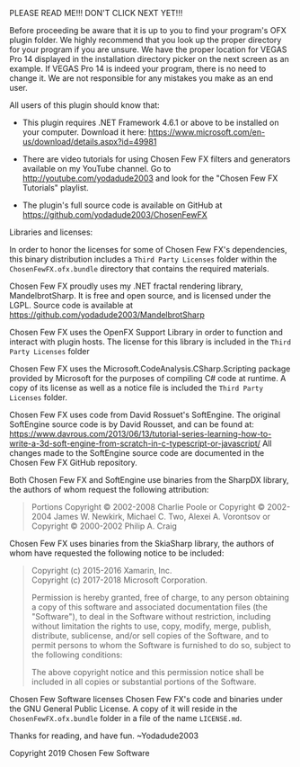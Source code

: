 PLEASE READ ME!!! DON'T CLICK NEXT YET!!!

Before proceeding be aware that it is up to you to find your program's OFX plugin folder.  We highly recommend that you look up the proper directory for your program if you are unsure.  We have the proper location for VEGAS Pro 14 displayed in the installation directory picker on the next screen as an example.  If VEGAS Pro 14 is indeed your program, there is no need to change it.  We are not responsible for any mistakes you make as an end user.

All users of this plugin should know that:

* This plugin requires .NET Framework 4.6.1 or above to be installed on your computer.  Download it here: https://www.microsoft.com/en-us/download/details.aspx?id=49981

* There are video tutorials for using Chosen Few FX filters and generators available on my YouTube channel.  Go to http://youtube.com/yodadude2003 and look for the "Chosen Few FX Tutorials" playlist.  

* The plugin's full source code is available on GitHub at https://github.com/yodadude2003/ChosenFewFX

Libraries and licenses:

In order to honor the licenses for some of Chosen Few FX's dependencies, this binary distribution includes a `Third Party Licenses` folder within the `ChosenFewFX.ofx.bundle` directory that contains the required materials.  

Chosen Few FX proudly uses my .NET fractal rendering library, MandelbrotSharp.  It is free and open source, and is licensed under the LGPL.  Source code is available at https://github.com/yodadude2003/MandelbrotSharp

Chosen Few FX uses the OpenFX Support Library in order to function and interact with plugin hosts.  The license for this library is included in the `Third Party Licenses` folder

Chosen Few FX uses the Microsoft.CodeAnalysis.CSharp.Scripting package provided by Microsoft for the purposes of compiling C# code at runtime.  A copy of its license as well as a notice file is included the `Third Party Licenses` folder.  

Chosen Few FX uses code from David Rossuet's SoftEngine.
The original SoftEngine source code is by David Rousset, and can be found at:
https://www.davrous.com/2013/06/13/tutorial-series-learning-how-to-write-a-3d-soft-engine-from-scratch-in-c-typescript-or-javascript/
All changes made to the SoftEngine source code are documented in the Chosen Few FX GitHub repository.

Both Chosen Few FX and SoftEngine use binaries from the SharpDX library, the authors of whom request the following attribution:
> Portions Copyright © 2002-2008 Charlie Poole or Copyright © 2002-2004 James W. Newkirk, Michael C. Two, Alexei A. Vorontsov or Copyright © 2000-2002 Philip A. Craig

Chosen Few FX uses binaries from the SkiaSharp library, the authors of whom have requested the following notice to be included:
> Copyright (c) 2015-2016 Xamarin, Inc.  
> Copyright (c) 2017-2018 Microsoft Corporation.
>
> Permission is hereby granted, free of charge, to any person obtaining a copy of this software and associated documentation files (the "Software"), to deal in the Software without restriction, including without limitation the rights to use, copy, modify, merge, publish, distribute, sublicense, and/or sell copies of the Software, and to permit persons to whom the Software is furnished to do so, subject to the following conditions:
>
> The above copyright notice and this permission notice shall be included in all copies or substantial portions of the Software.

Chosen Few Software licenses Chosen Few FX's code and binaries under the GNU General Public License.  A copy of it will reside in the `ChosenFewFX.ofx.bundle` folder in a file of the name `LICENSE.md`.  

Thanks for reading, and have fun.
~Yodadude2003

Copyright 2019 Chosen Few Software